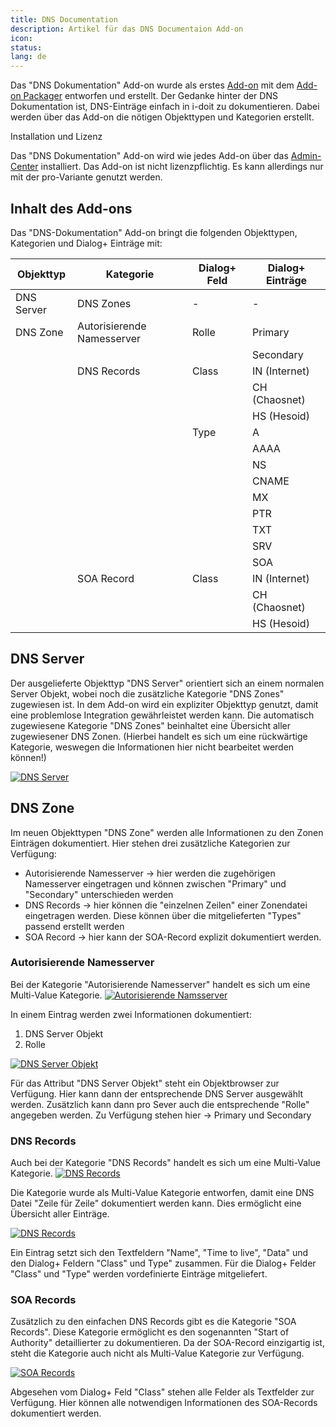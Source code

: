 ```yaml
---
title: DNS Documentation
description: Artikel für das DNS Documentaion Add-on
icon:
status:
lang: de
---
```


Das "DNS Dokumentation" Add-on wurde als erstes [Add-on](./index.md) mit dem [Add-on Packager](./add-on-packager.md) entworfen und erstellt. Der Gedanke hinter der DNS Dokumentation ist, DNS-Einträge einfach in i-doit zu dokumentieren. Dabei werden über das Add-on die nötigen Objekttypen und Kategorien erstellt.

Installation und Lizenz

Das "DNS Dokumentation" Add-on wird wie jedes Add-on über das [Admin-Center](../administration/admin-center.md) installiert. Das Add-on ist nicht lizenzpflichtig. Es kann allerdings nur mit der pro-Variante genutzt werden.

## Inhalt des Add-ons

Das "DNS-Dokumentation" Add-on bringt die folgenden Objekttypen, Kategorien und Dialog+ Einträge mit:

| Objekttyp | Kategorie | Dialog+ Feld | Dialog+ Einträge |
| --- | --- | --- | --- |
| DNS Server | DNS Zones | \-  | \-  |
| DNS Zone | Autorisierende Namesserver | Rolle | Primary |
|     |     |     | Secondary |
|     | DNS Records | Class | IN (Internet) |
|     |     |     | CH (Chaosnet) |
|     |     |     | HS (Hesoid) |
|     |     | Type | A   |
|     |     |     | AAAA |
|     |     |     | NS  |
|     |     |     | CNAME |
|     |     |     | MX  |
|     |     |     | PTR |
|     |     |     | TXT |
|     |     |     | SRV |
|     |     |     | SOA |
|     | SOA Record | Class | IN (Internet) |
|     |     |     | CH (Chaosnet) |
|     |     |     | HS (Hesoid) |

## DNS Server

Der ausgelieferte Objekttyp "DNS Server" orientiert sich an einem normalen Server Objekt, wobei noch die zusätzliche Kategorie "DNS Zones" zugewiesen ist.
In dem Add-on wird ein expliziter Objekttyp genutzt, damit eine problemlose Integration gewährleistet werden kann. Die automatisch zugewiesene Kategorie "DNS Zones" beinhaltet eine Übersicht aller zugewiesener DNS Zonen. (Hierbei handelt es sich um eine rückwärtige Kategorie, weswegen die Informationen hier nicht bearbeitet werden können!)

[![DNS Server](../assets/images/de/i-doit-add-ons/dns-documentation/1-dns.png)](../assets/images/de/i-doit-add-ons/dns-documentation/1-dns.png)

## DNS Zone

Im neuen Objekttypen "DNS Zone" werden alle Informationen zu den Zonen Einträgen dokumentiert.
Hier stehen drei zusätzliche Kategorien zur Verfügung:

*   Autorisierende Namesserver → hier werden die zugehörigen Namesserver eingetragen und können zwischen "Primary" und "Secondary" unterschieden werden
*   DNS Records → hier können die "einzelnen Zeilen" einer Zonendatei eingetragen werden. Diese können über die mitgelieferten "Types" passend erstellt werden
*   SOA Record → hier kann der SOA-Record explizit dokumentiert werden.

### Autorisierende Namesserver

Bei der Kategorie "Autorisierende Namesserver" handelt es sich um eine Multi-Value Kategorie.
[![Autorisierende Namsserver](../assets/images/de/i-doit-add-ons/dns-documentation/2-dns.png)](../assets/images/de/i-doit-add-ons/dns-documentation/2-dns.png)

In einem Eintrag werden zwei Informationen dokumentiert:

1. DNS Server Objekt
2. Rolle

[![DNS Server Objekt](../assets/images/de/i-doit-add-ons/dns-documentation/3-dns.png)](../assets/images/de/i-doit-add-ons/dns-documentation/3-dns.png)

Für das Attribut "DNS Server Objekt" steht ein Objektbrowser zur Verfügung. Hier kann dann der entsprechende DNS Server ausgewählt werden. Zusätzlich kann dann pro Sever auch die entsprechende "Rolle" angegeben werden. Zu Verfügung stehen hier → Primary und Secondary

### DNS Records

Auch bei der Kategorie "DNS Records" handelt es sich um eine Multi-Value Kategorie.
[![DNS Records](../assets/images/de/i-doit-add-ons/dns-documentation/4-dns.png)](../assets/images/de/i-doit-add-ons/dns-documentation/4-dns.png)

Die Kategorie wurde als Multi-Value Kategorie entworfen, damit eine DNS Datei "Zeile für Zeile" dokumentiert werden kann. Dies ermöglicht eine Übersicht aller Einträge.

[![DNS Records](../assets/images/de/i-doit-add-ons/dns-documentation/5-dns.png)](../assets/images/de/i-doit-add-ons/dns-documentation/5-dns.png)

Ein Eintrag setzt sich den Textfeldern "Name", "Time to live", "Data" und den Dialog+ Feldern "Class" und Type" zusammen. Für die Dialog+ Felder "Class" und "Type" werden vordefinierte Einträge mitgeliefert.

### SOA Records

Zusätzlich zu den einfachen DNS Records gibt es die Kategorie "SOA Records". Diese Kategorie ermöglicht es den sogenannten "Start of Authority" detaillierter zu dokumentieren. Da der SOA-Record einzigartig ist, steht die Kategorie auch nicht als Multi-Value Kategorie zur Verfügung.

[![SOA Records](../assets/images/de/i-doit-add-ons/dns-documentation/6-dns.png)](../assets/images/de/i-doit-add-ons/dns-documentation/6-dns.png)

Abgesehen vom Dialog+ Feld "Class" stehen alle Felder als Textfelder zur Verfügung. Hier können alle notwendigen Informationen des SOA-Records dokumentiert werden.
